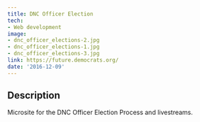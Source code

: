 ```yaml
---
title: DNC Officer Election
tech:
- Web development
image:
- dnc_officer_elections-2.jpg
- dnc_officer_elections-1.jpg
- dnc_officer_elections-3.jpg
link: https://future.democrats.org/
date: '2016-12-09'
---
```


## Description
Microsite for the DNC Officer Election Process and livestreams.
